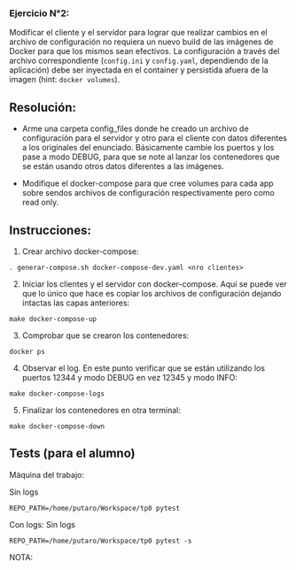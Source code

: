 ### Ejercicio N°2:
Modificar el cliente y el servidor para lograr que realizar cambios en el archivo de configuración no requiera un nuevo build de las imágenes de Docker para que los mismos sean efectivos. La configuración a través del archivo correspondiente (`config.ini` y `config.yaml`, dependiendo de la aplicación) debe ser inyectada en el container y persistida afuera de la imagen (hint: `docker volumes`).

## Resolución:

* Arme una carpeta config_files donde he creado un archivo de configuración para el servidor y otro para el cliente con datos diferentes a los originales del enunciado. Básicamente cambie los puertos y los pase a modo DEBUG, para que se note al lanzar los contenedores que se están usando otros datos diferentes a las imágenes.

* Modifique el docker-compose para que cree volumes para cada app sobre sendos archivos de configuración respectivamente pero como read only.

## Instrucciones:

1) Crear archivo docker-compose:
```
. generar-compose.sh docker-compose-dev.yaml <nro clientes>
```
2) Iniciar los clientes y el servidor con docker-compose. Aquí se puede ver que lo único que hace es copiar los archivos de configuración dejando intactas las capas anteriores:
```
make docker-compose-up
```
3) Comprobar que se crearon los contenedores:
```
docker ps
```
4) Observar el log. En este punto verificar que se están utilizando los puertos 12344 y modo DEBUG en vez 12345 y modo INFO:
```
make docker-compose-logs
```
5) Finalizar los contenedores en otra terminal:
```
make docker-compose-down
```
## Tests (para el alumno)

Máquina del trabajo:

Sin logs
```
REPO_PATH=/home/putaro/Workspace/tp0 pytest
```
Con logs:
Sin logs
```
REPO_PATH=/home/putaro/Workspace/tp0 pytest -s
```
NOTA: